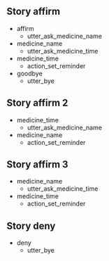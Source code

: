 ## Story affirm
* affirm
  - utter_ask_medicine_name
* medicine_name
  - utter_ask_medicine_time
* medicine_time
  - action_set_reminder
* goodbye
  - utter_bye

## Story affirm 2
* medicine_time
  - utter_ask_medicine_name
* medicine_name
  - action_set_reminder

## Story affirm 3
* medicine_name
  - utter_ask_medicine_time
* medicine_time
  - action_set_reminder

## Story deny
* deny
  - utter_bye


